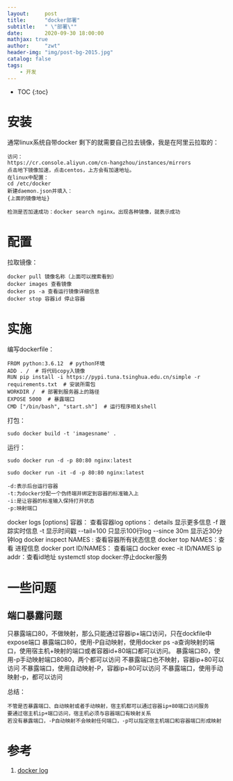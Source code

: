 ```yaml
---
layout:     post
title:      "docker部署"
subtitle:   " \"部署\""
date:       2020-09-30 18:00:00
mathjax: true
author:     "zwt"
header-img: "img/post-bg-2015.jpg"
catalog: false
tags:
    - 开发
---
```

* TOC
{:toc}
# 安装

通常linux系统自带docker
剩下的就需要自己拉去镜像，我是在阿里云拉取的：
```
访问：
https://cr.console.aliyun.com/cn-hangzhou/instances/mirrors
点击地下镜像加速，点击centos，上方会有加速地址。
在linux中配置：
cd /etc/docker
新建daemon.json并填入：
{上面的镜像地址}

检测是否加速成功：docker search nginx。出现各种镜像，就表示成功
```


# 配置

拉取镜像：
```
docker pull 镜像名称（上面可以搜索看到）
docker images 查看镜像
docker ps -a 查看运行镜像详细信息
docker stop 容器id 停止容器
```

# 实施

编写dockerfile：
```
FROM python:3.6.12  # python环境
ADD . /  # 将代码copy入镜像
RUN pip install -i https://pypi.tuna.tsinghua.edu.cn/simple -r requirements.txt  # 安装所需包
WORKDIR /  # 部署到服务器上的路径
EXPOSE 5000  # 暴露端口
CMD ["/bin/bash", "start.sh"]  # 运行程序相关shell
```

打包：
```
sudo docker build -t 'imagesname' .
```

运行：
```
sudo docker run -d -p 80:80 nginx:latest

sudo docker run -it -d -p 80:80 nginx:latest

-d:表示后台运行容器
-t:为docker分配一个伪终端并绑定到容器的标准输入上
-i:是让容器的标准输入保持打开状态
-p:映射端口
```

docker logs [options] 容器： 查看容器log
options： details 显示更多信息
		-f 跟踪实时信息
		-t 显示时间戳
		--tail=100 只显示100行log
		--since 30m 显示近30分钟log
docker inspect NAMES : 查看容器所有状态信息
docker top NAMES：查看 进程信息
docker port ID/NAMES： 查看端口
docker exec -it ID/NAMES ip addr：查看id地址
systemctl stop docker:停止docker服务

# 一些问题

## 端口暴露问题

只暴露端口80，不做映射，那么只能通过容器ip+端口访问，只在dockfile中expose端口
暴露端口80，使用-P自动映射，使用docker ps -a查询映射的端口，使用宿主机+映射的端口或者容器id+80端口都可以访问。
暴露端口80，使用-p手动映射端口8080，两个都可以访问
不暴露端口也不映射，容器ip+80可以访问
不暴露端口，使用自动映射-P，容器ip+80可以访问
不暴露端口，使用手动映射-p，都可以访问

总结：
```
不管是否暴露端口、自动映射或者手动映射，宿主机都可以通过容器ip+80端口访问服务
要通过宿主机ip+端口访问，宿主机必须与容器端口有映射关系
若没有暴露端口，-P自动映射不会映射任何端口，-p可以指定宿主机端口和容器端口形成映射
```

# 参考

1. [docker log](https://www.cnblogs.com/mr-wuxiansheng/p/11412489.html)